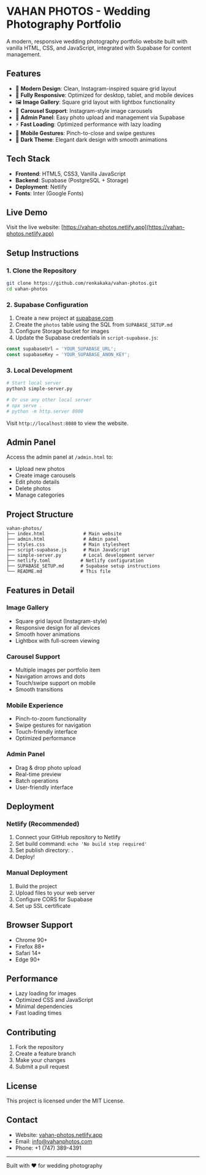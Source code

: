 # VAHAN PHOTOS - Wedding Photography Portfolio

A modern, responsive wedding photography portfolio website built with vanilla HTML, CSS, and JavaScript, integrated with Supabase for content management.

## Features

- 🎨 **Modern Design**: Clean, Instagram-inspired square grid layout
- 📱 **Fully Responsive**: Optimized for desktop, tablet, and mobile devices
- 🖼️ **Image Gallery**: Square grid layout with lightbox functionality
- 🎠 **Carousel Support**: Instagram-style image carousels
- 📸 **Admin Panel**: Easy photo upload and management via Supabase
- ⚡ **Fast Loading**: Optimized performance with lazy loading
- 🎯 **Mobile Gestures**: Pinch-to-close and swipe gestures
- 🌙 **Dark Theme**: Elegant dark design with smooth animations

## Tech Stack

- **Frontend**: HTML5, CSS3, Vanilla JavaScript
- **Backend**: Supabase (PostgreSQL + Storage)
- **Deployment**: Netlify
- **Fonts**: Inter (Google Fonts)

## Live Demo

Visit the live website: [https://vahan-photos.netlify.app](https://vahan-photos.netlify.app)

## Setup Instructions

### 1. Clone the Repository

```bash
git clone https://github.com/renkakaka/vahan-photos.git
cd vahan-photos
```

### 2. Supabase Configuration

1. Create a new project at [supabase.com](https://supabase.com)
2. Create the `photos` table using the SQL from `SUPABASE_SETUP.md`
3. Configure Storage bucket for images
4. Update the Supabase credentials in `script-supabase.js`:

```javascript
const supabaseUrl = 'YOUR_SUPABASE_URL';
const supabaseKey = 'YOUR_SUPABASE_ANON_KEY';
```

### 3. Local Development

```bash
# Start local server
python3 simple-server.py

# Or use any other local server
# npx serve .
# python -m http.server 8000
```

Visit `http://localhost:8080` to view the website.

## Admin Panel

Access the admin panel at `/admin.html` to:
- Upload new photos
- Create image carousels
- Edit photo details
- Delete photos
- Manage categories

## Project Structure

```
vahan-photos/
├── index.html              # Main website
├── admin.html              # Admin panel
├── styles.css              # Main stylesheet
├── script-supabase.js      # Main JavaScript
├── simple-server.py        # Local development server
├── netlify.toml           # Netlify configuration
├── SUPABASE_SETUP.md      # Supabase setup instructions
└── README.md              # This file
```

## Features in Detail

### Image Gallery
- Square grid layout (Instagram-style)
- Responsive design for all devices
- Smooth hover animations
- Lightbox with full-screen viewing

### Carousel Support
- Multiple images per portfolio item
- Navigation arrows and dots
- Touch/swipe support on mobile
- Smooth transitions

### Mobile Experience
- Pinch-to-zoom functionality
- Swipe gestures for navigation
- Touch-friendly interface
- Optimized performance

### Admin Panel
- Drag & drop photo upload
- Real-time preview
- Batch operations
- User-friendly interface

## Deployment

### Netlify (Recommended)

1. Connect your GitHub repository to Netlify
2. Set build command: `echo 'No build step required'`
3. Set publish directory: `.`
4. Deploy!

### Manual Deployment

1. Build the project
2. Upload files to your web server
3. Configure CORS for Supabase
4. Set up SSL certificate

## Browser Support

- Chrome 90+
- Firefox 88+
- Safari 14+
- Edge 90+

## Performance

- Lazy loading for images
- Optimized CSS and JavaScript
- Minimal dependencies
- Fast loading times

## Contributing

1. Fork the repository
2. Create a feature branch
3. Make your changes
4. Submit a pull request

## License

This project is licensed under the MIT License.

## Contact

- Website: [vahan-photos.netlify.app](https://vahan-photos.netlify.app)
- Email: info@vahanphotos.com
- Phone: +1 (747) 389-4391

---

Built with ❤️ for wedding photography
